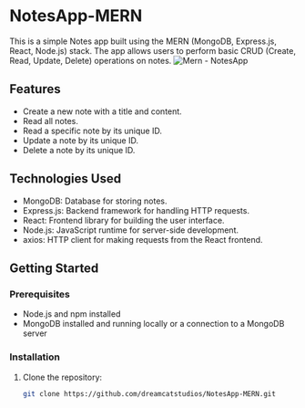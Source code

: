 # NotesApp-MERN

This is a simple Notes app built using the MERN (MongoDB, Express.js, React, Node.js) stack. The app allows users to perform basic CRUD (Create, Read, Update, Delete) operations on notes.
![Mern - NotesApp](https://github.com/dreamcatstudios/Notes-MERN/assets/102027407/89332fff-30a6-43f2-b747-5c09635549de)

## Features

- Create a new note with a title and content.
- Read all notes.
- Read a specific note by its unique ID.
- Update a note by its unique ID.
- Delete a note by its unique ID.

## Technologies Used

- MongoDB: Database for storing notes.
- Express.js: Backend framework for handling HTTP requests.
- React: Frontend library for building the user interface.
- Node.js: JavaScript runtime for server-side development.
- axios: HTTP client for making requests from the React frontend.

## Getting Started

### Prerequisites

- Node.js and npm installed
- MongoDB installed and running locally or a connection to a MongoDB server

### Installation

1. Clone the repository:

   ```bash
   git clone https://github.com/dreamcatstudios/NotesApp-MERN.git
   ```
